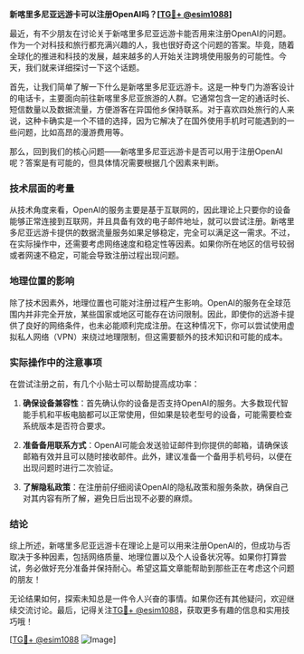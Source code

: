 **新喀里多尼亚远游卡可以注册OpenAI吗？[[TG💪+ @esim1088](https://t.me/s/esim1088)]**

最近，有不少朋友在讨论关于新喀里多尼亚远游卡能否用来注册OpenAI的问题。作为一个对科技和旅行都充满兴趣的人，我也很好奇这个问题的答案。毕竟，随着全球化的推进和科技的发展，越来越多的人开始关注跨境使用服务的可能性。今天，我们就来详细探讨一下这个话题。

首先，让我们简单了解一下什么是新喀里多尼亚远游卡。这是一种专门为游客设计的电话卡，主要面向前往新喀里多尼亚旅游的人群。它通常包含一定的通话时长、短信数量以及数据流量，方便游客在异国他乡保持联系。对于喜欢四处旅行的人来说，这种卡确实是一个不错的选择，因为它解决了在国外使用手机时可能遇到的一些问题，比如高昂的漫游费用等。

那么，回到我们的核心问题——新喀里多尼亚远游卡是否可以用于注册OpenAI呢？答案是有可能的，但具体情况需要根据几个因素来判断。

### 技术层面的考量

从技术角度来看，OpenAI的服务主要是基于互联网的，因此理论上只要你的设备能够正常连接到互联网，并且具备有效的电子邮件地址，就可以尝试注册。新喀里多尼亚远游卡提供的数据流量服务如果足够稳定，完全可以满足这一需求。不过，在实际操作中，还需要考虑网络速度和稳定性等因素。如果你所在地区的信号较弱或者网速不稳定，可能会导致注册过程出现问题。

### 地理位置的影响

除了技术因素外，地理位置也可能对注册过程产生影响。OpenAI的服务在全球范围内并非完全开放，某些国家或地区可能存在访问限制。因此，即使你的远游卡提供了良好的网络条件，也未必能顺利完成注册。在这种情况下，你可以尝试使用虚拟私人网络（VPN）来绕过地理限制，但这需要额外的技术知识和可能的成本。

### 实际操作中的注意事项

在尝试注册之前，有几个小贴士可以帮助提高成功率：

1. **确保设备兼容性**：首先确认你的设备是否支持OpenAI的服务。大多数现代智能手机和平板电脑都可以正常使用，但如果是较老型号的设备，可能需要检查系统版本是否符合要求。
   
2. **准备备用联系方式**：OpenAI可能会发送验证邮件到你提供的邮箱，请确保该邮箱有效并且可以随时接收邮件。此外，建议准备一个备用手机号码，以便在出现问题时进行二次验证。

3. **了解隐私政策**：在注册前仔细阅读OpenAI的隐私政策和服务条款，确保自己对其内容有所了解，避免日后出现不必要的麻烦。

### 结论

综上所述，新喀里多尼亚远游卡在理论上是可以用来注册OpenAI的，但成功与否取决于多种因素，包括网络质量、地理位置以及个人设备状况等。如果你打算尝试，务必做好充分准备并保持耐心。希望这篇文章能帮助到那些正在考虑这个问题的朋友！

无论结果如何，探索未知总是一件令人兴奋的事情。如果你还有其他疑问，欢迎继续交流讨论。最后，记得关注[TG💪+ @esim1088](https://t.me/s/esim1088)，获取更多有趣的信息和实用技巧哦！

[[TG💪+ @esim1088](https://t.me/s/esim1088) ![Image](https://i.postimg.cc/4NQfJmqS/Snipaste-2025-05-13-00-14-12.png)]